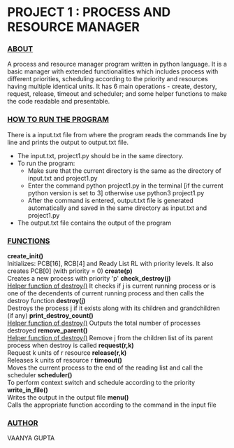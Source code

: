 # PROJECT 1 : PROCESS AND RESOURCE MANAGER

### **<ins>ABOUT</ins>**
A process and resource manager program written in python language. It is a basic manager with extended functionalities which includes process with different priorities, scheduling according to the priority and resources having multiple identical units. It has 6 main operations - create, destory, request, release, timeout and scheduler; and some helper functions to make the code readable and presentable. 

### **<ins>HOW TO RUN THE PROGRAM</ins>**
There is a input.txt file from where the program reads the commands line by line and prints the output to output.txt file. 
- The input.txt, project1.py should be in the same directory. 
- To run the program: 
    - Make sure that the current directory is the same as the directory of input.txt and project1.py
    - Enter the command python project1.py in the terminal [if the current python version is set to 3] otherwise use python3 project1.py
    - After the command is entered, output.txt file is generated automatically and saved in the same directory as input.txt and project1.py
- The output.txt file contains the output of the program

### **<ins>FUNCTIONS</ins>**
**create_init()** <br />
Initializes: PCB[16], RCB[4] and Ready List RL with priority levels. It also creates PCB[0] (with priority = 0)
**create(p)** <br />
Creates a new process with priority 'p'
**check_destroy(j)** <br />
<ins>Helper function of destroy()</ins>
It checks if j is current running process or is one of the decendents of current running process and then calls the destroy function
**destroy(j)** <br />
Destroys the process j if it exists along with its children and grandchildren (if any)
**print_destroy_count()** <br />
<ins>Helper function of destroy()</ins>
Outputs the total number of processes destroyed
**remove_parent()** <br />
<ins>Helper function of destroy()</ins>
Remove j from the children list of its parent process when destroy is called 
**request(r,k)** <br />
Request k units of r resource
**release(r,k)** <br />
Releases k units of resource r
**timeout()** <br />
Moves the current process to the end of the reading list and call the scheduler 
**scheduler()** <br />
To perform context switch and schedule according to the priority
**write_in_file()** <br />
Writes the output in the output file
**menu()** <br />
Calls the appropriate function according to the command in the input file 

### **<ins>AUTHOR</ins>**
VAANYA GUPTA
